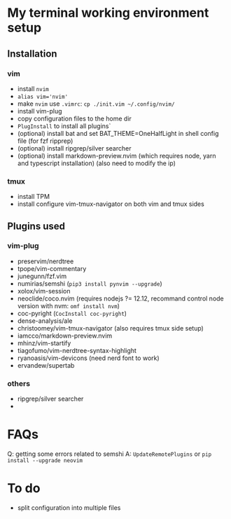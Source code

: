 # My terminal working environment setup

## Installation
### vim
- install `nvim`
- `alias vim='nvim'`
- make `nvim` use `.vimrc`: `cp ./init.vim ~/.config/nvim/`
- install vim-plug
- copy configuration files to the home dir
- `PlugInstall` to install all plugins`
- (optional) install bat and set BAT_THEME=OneHalfLight in shell config file (for fzf ripprep)
- (optional) install ripgrep/silver searcher
- (optional) install markdown-preview.nvim (which requires node, yarn and typescript
  installation) (also need to modify the ip)
### tmux
- install TPM
- install configure vim-tmux-navigator on both vim and tmux sides

## Plugins used
### vim-plug
- preservim/nerdtree
- tpope/vim-commentary
- junegunn/fzf.vim
- numirias/semshi (`pip3 install pynvim --upgrade`)
- xolox/vim-session
- neoclide/coco.nvim (requires nodejs ?= 12.12, recommand control node version
  with nvm: `omf install nvm`)
- coc-pyright (`CocInstall coc-pyright`)
- dense-analysis/ale 
- christoomey/vim-tmux-navigator (also requires tmux side setup)
- iamcco/markdown-preview.nvim
- mhinz/vim-startify
- tiagofumo/vim-nerdtree-syntax-highlight
- ryanoasis/vim-devicons (need nerd font to work)
- ervandew/supertab
### others
- ripgrep/silver searcher
- 

# FAQs
Q: getting some errors related to semshi
A: `UpdateRemotePlugins` or `pip install --upgrade neovim` 

# To do
- split configuration into multiple files
